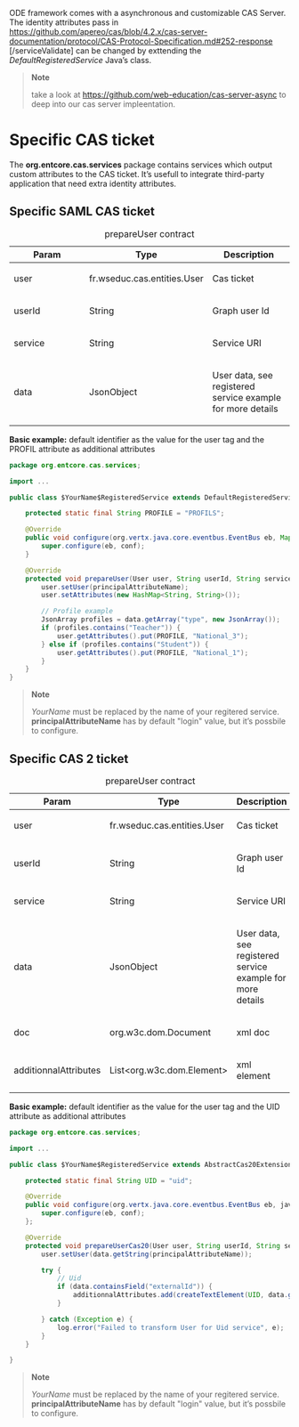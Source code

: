 ODE framework comes with a asynchronous and customizable CAS Server. The identity attributes pass in <https://github.com/apereo/cas/blob/4.2.x/cas-server-documentation/protocol/CAS-Protocol-Specification.md#252-response> \[/serviceValidate\] can be changed by exttending the *DefaultRegisteredService* Java’s class.

> **Note**
>
> take a look at <https://github.com/web-education/cas-server-async> to deep into our cas server impleentation.

# Specific CAS ticket

The **org.entcore.cas.services** package contains services which output custom attributes to the CAS ticket. It’s usefull to integrate third-party application that need extra identity attributes.

## Specific SAML CAS ticket

<table>
<caption>prepareUser contract</caption>
<colgroup>
<col width="33%" />
<col width="33%" />
<col width="33%" />
</colgroup>
<thead>
<tr class="header">
<th>Param</th>
<th>Type</th>
<th>Description</th>
</tr>
</thead>
<tbody>
<tr class="odd">
<td><p>user</p></td>
<td><p>fr.wseduc.cas.entities.User</p></td>
<td><p>Cas ticket</p></td>
</tr>
<tr class="even">
<td><p>userId</p></td>
<td><p>String</p></td>
<td><p>Graph user Id</p></td>
</tr>
<tr class="odd">
<td><p>service</p></td>
<td><p>String</p></td>
<td><p>Service URI</p></td>
</tr>
<tr class="even">
<td><p>data</p></td>
<td><p>JsonObject</p></td>
<td><p>User data, see registered service example for more details</p></td>
</tr>
</tbody>
</table>

**Basic example:** default identifier as the value for the user tag and the PROFIL attribute as additional attributes

``` java
package org.entcore.cas.services;

import ...

public class $YourName$RegisteredService extends DefaultRegisteredService {

    protected static final String PROFILE = "PROFILS";

    @Override
    public void configure(org.vertx.java.core.eventbus.EventBus eb, Map<String,Object> conf){
        super.configure(eb, conf);
    }

    @Override
    protected void prepareUser(User user, String userId, String service, JsonObject data) {
        user.setUser(principalAttributeName);
        user.setAttributes(new HashMap<String, String>());

        // Profile example
        JsonArray profiles = data.getArray("type", new JsonArray());
        if (profiles.contains("Teacher")) {
            user.getAttributes().put(PROFILE, "National_3");
        } else if (profiles.contains("Student")) {
            user.getAttributes().put(PROFILE, "National_1");
        }
    }
}
```

> **Note**
>
> $YourName$ must be replaced by the name of your regitered service. **principalAttributeName** has by default "login" value, but it’s possbile to configure.

## Specific CAS 2 ticket

<table>
<caption>prepareUser contract</caption>
<colgroup>
<col width="33%" />
<col width="33%" />
<col width="33%" />
</colgroup>
<thead>
<tr class="header">
<th>Param</th>
<th>Type</th>
<th>Description</th>
</tr>
</thead>
<tbody>
<tr class="odd">
<td><p>user</p></td>
<td><p>fr.wseduc.cas.entities.User</p></td>
<td><p>Cas ticket</p></td>
</tr>
<tr class="even">
<td><p>userId</p></td>
<td><p>String</p></td>
<td><p>Graph user Id</p></td>
</tr>
<tr class="odd">
<td><p>service</p></td>
<td><p>String</p></td>
<td><p>Service URI</p></td>
</tr>
<tr class="even">
<td><p>data</p></td>
<td><p>JsonObject</p></td>
<td><p>User data, see registered service example for more details</p></td>
</tr>
<tr class="odd">
<td><p>doc</p></td>
<td><p>org.w3c.dom.Document</p></td>
<td><p>xml doc</p></td>
</tr>
<tr class="even">
<td><p>additionnalAttributes</p></td>
<td><p>List&lt;org.w3c.dom.Element&gt;</p></td>
<td><p>xml element</p></td>
</tr>
</tbody>
</table>

**Basic example:** default identifier as the value for the user tag and the UID attribute as additional attributes

``` java
package org.entcore.cas.services;

import ...

public class $YourName$RegisteredService extends AbstractCas20ExtensionRegisteredService {

    protected static final String UID = "uid";

    @Override
    public void configure(org.vertx.java.core.eventbus.EventBus eb, java.util.Map<String,Object> conf) {
        super.configure(eb, conf);
    };

    @Override
    protected void prepareUserCas20(User user, String userId, String service, JsonObject data, Document doc, List<Element> additionnalAttributes) {
        user.setUser(data.getString(principalAttributeName));

        try {
            // Uid
            if (data.containsField("externalId")) {
                additionnalAttributes.add(createTextElement(UID, data.getString("externalId"), doc));
            }

        } catch (Exception e) {
            log.error("Failed to transform User for Uid service", e);
        }
    }

}
```

> **Note**
>
> $YourName$ must be replaced by the name of your regitered service. **principalAttributeName** has by default "login" value, but it’s possbile to configure.
